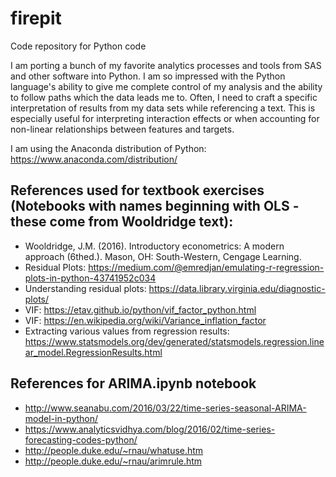 # firepit
Code repository for Python code

I am porting a bunch of my favorite analytics processes and tools from SAS and other software into Python. I am so impressed with the Python language's ability to give me complete control of my analysis and the ability to follow paths which the data leads me to. Often, I need to craft a specific interpretation of results from my data sets while referencing a text. This is especially useful for interpreting interaction effects or when accounting for non-linear relationships between features and targets. 

I am using the Anaconda distribution of Python: https://www.anaconda.com/distribution/

## References used for textbook exercises (Notebooks with names beginning with OLS - these come from Wooldridge text):
- Wooldridge, J.M. (2016). Introductory econometrics: A modern approach (6thed.). Mason, OH: South-Western, Cengage Learning.
- Residual Plots: https://medium.com/@emredjan/emulating-r-regression-plots-in-python-43741952c034
- Understanding residual plots: https://data.library.virginia.edu/diagnostic-plots/
- VIF: https://etav.github.io/python/vif_factor_python.html
- VIF: https://en.wikipedia.org/wiki/Variance_inflation_factor
- Extracting various values from regression results: https://www.statsmodels.org/dev/generated/statsmodels.regression.linear_model.RegressionResults.html

## References for ARIMA.ipynb notebook
- http://www.seanabu.com/2016/03/22/time-series-seasonal-ARIMA-model-in-python/
- https://www.analyticsvidhya.com/blog/2016/02/time-series-forecasting-codes-python/
- http://people.duke.edu/~rnau/whatuse.htm
- http://people.duke.edu/~rnau/arimrule.htm
